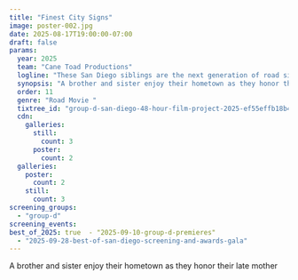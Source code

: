 ```yaml
---
title: "Finest City Signs"
image: poster-002.jpg
date: 2025-08-17T19:00:00-07:00
draft: false
params:
  year: 2025
  team: "Cane Toad Productions"
  logline: "These San Diego siblings are the next generation of road sign enthusiasts "
  synopsis: "A brother and sister enjoy their hometown as they honor their late mother"
  order: 11
  genre: "Road Movie "
  tixtree_id: "group-d-san-diego-48-hour-film-project-2025-ef55effb18b4"
  cdn:
    galleries:
      still:
        count: 3
      poster:
        count: 2
  galleries:
    poster:
      count: 2
    still:
      count: 3
screening_groups:
  - "group-d"
screening_events:
best_of_2025: true  - "2025-09-10-group-d-premieres"
  - "2025-09-28-best-of-san-diego-screening-and-awards-gala"
---
```

A brother and sister enjoy their hometown as they honor their late mother
